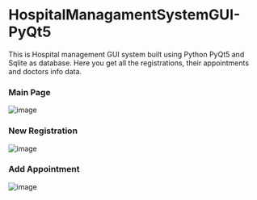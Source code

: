 # HospitalManagamentSystemGUI-PyQt5
This is Hospital management GUI system built using Python PyQt5 and Sqlite as database. Here you get all the registrations, their appointments and doctors info data.
### Main Page
![image](https://drive.google.com/uc?export=view&id=1usvHZH1VPMFagfGNmBrIG3VOziVA0tnT)
### New Registration
![image](https://drive.google.com/uc?export=view&id=1QHfH2M9EaQhA3LikYNZGaPY9jcxDXuWG)
### Add Appointment
![image](https://drive.google.com/uc?export=view&id=1zVc0eZYW7tJZYeJ_2kullXckYmbybt5G)
